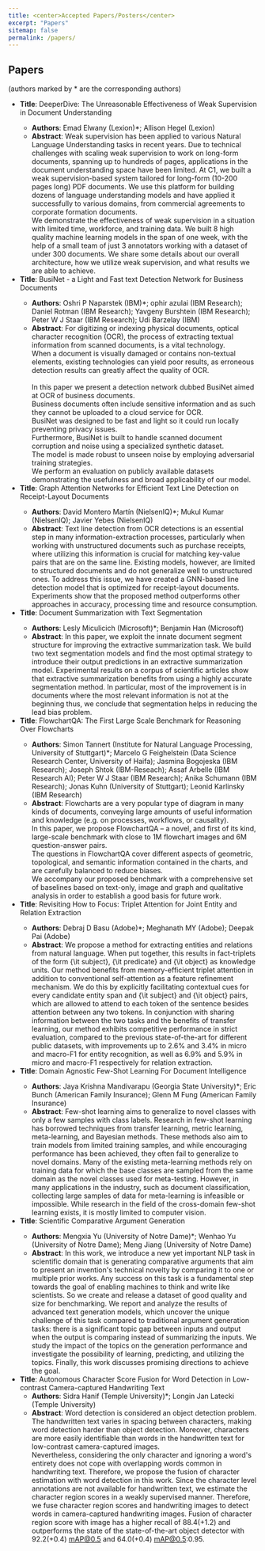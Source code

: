 ```yaml
---
title: <center>Accepted Papers/Posters</center>
excerpt: "Papers"
sitemap: false
permalink: /papers/
---
```


## Papers
(authors marked by * are the corresponding authors)

<!--

| # | Title | Session | 
|:- |:- |:-: |
| 1 | [CHARTER: heatmap-based multi-type chart data extraction](#paper_7) | [1](https://document-intelligence.github.io/DI-2021/program/#session_1) |
| 2 | [Data-Efficient Information Extraction from Form-Like Documents](#paper_13) | [2](https://document-intelligence.github.io/DI-2021/program/#session_2) |
| 3 | [Detection Masking for Improved OCR on Noisy Documents](#paper_2) | [1](https://document-intelligence.github.io/DI-2021/program/#session_1) |
| 4 | [Efficient Document Image Classification Using Region-Based Graph Neural Network](#paper_18) | [1](https://document-intelligence.github.io/DI-2021/program/#session_1) |
| 5 | [Generating and evaluating simulated medical notes: Getting a Natural Language Generation model to give you what you want](#paper_20) | [3](https://document-intelligence.github.io/DI-2021/program/#session_3) |
| 6 | [HYCEDIS: HYbrid Confidence Engine for Deep Document Intelligence System](#paper_8) | [Best Paper](https://document-intelligence.github.io/DI-2021/program/#best_paper) |
| 7 | [Lights, Camera, Action! A Framework to Improve NLP Accuracy over OCR documents](#paper_22) | [1](https://document-intelligence.github.io/DI-2021/program/#session_1) |
| 8 | [Position Masking for Improved Layout-Aware Document Understanding](#paper_21) | [2](https://document-intelligence.github.io/DI-2021/program/#session_2) |
| 9 | [SpecToSVA: Circuit Specification Document to SystemVerilog Assertion Translation](#paper_19) | [3](https://document-intelligence.github.io/DI-2021/program/#session_3) |
| 10 | [Text Analysis via Binomial Tails](#paper_15) | [2](https://document-intelligence.github.io/DI-2021/program/#session_2) |

------

### Details

-->

* **Title**: <a name="paper_5"/>DeeperDive: The Unreasonable Effectiveness of Weak Supervision in Document Understanding
  * **Authors**: Emad Elwany (Lexion)*; Allison Hegel (Lexion)
  * **Abstract**: Weak supervision has been applied to various Natural Language Understanding tasks in recent years. Due to technical challenges with scaling weak supervision to work on long-form documents, spanning up to hundreds of pages, applications in the document understanding space have been limited. At C1, we built a weak supervision-based system tailored for long-form (10-200 pages long) PDF documents. We use this platform for building dozens of language understanding models and have applied it successfully to various domains, from commercial agreements to corporate formation documents.<br/>We demonstrate the effectiveness of weak supervision in a situation with limited time, workforce, and training data. We built 8 high quality machine learning models in the span of one week, with the help of a small team of just 3 annotators working with a dataset of under 300 documents. We share some details about our overall architecture, how we utilize weak supervision, and what results we are able to achieve.
* **Title**: <a name="paper_6"/>BusiNet - a Light and Fast text Detection Network for Business Documents
  * **Authors**: Oshri P Naparstek (IBM)*; ophir azulai (IBM Research); Daniel Rotman (IBM Research); Yavgeny Burshtein (IBM Research); Peter W J Staar (IBM Research); Udi Barzelay (IBM)
  * **Abstract**: For digitizing or indexing physical documents, optical character recognition (OCR), the process of extracting textual information from scanned documents, is a vital technology.<br/>When a document is visually damaged or contains non-textual elements, existing technologies can yield poor results, as erroneous detection results can greatly affect the quality of OCR.<br/><br/>In this paper we present a detection network dubbed BusiNet aimed at OCR of business documents.<br/>Business documents often include sensitive information and as such they cannot be uploaded to a cloud service for OCR.<br/>BusiNet was designed to be fast and light so it could run locally preventing privacy issues.<br/>Furthermore, BusiNet is built to handle scanned document corruption and noise using a specialized synthetic dataset.<br/>The model is made robust to unseen noise by employing adversarial training strategies.<br/>We perform an evaluation on publicly available datasets demonstrating the usefulness and broad applicability of our model.
* **Title**: <a name="paper_7"/>Graph Attention Networks for Efficient Text Line Detection on Receipt-Layout Documents
  * **Authors**: David Montero Martín (NielsenIQ)*; Mukul Kumar (NielsenIQ); Javier Yebes (NielsenIQ)
  * **Abstract**: Text line detection from OCR detections is an essential step in many information-extraction processes, particularly when working with unstructured documents such as purchase receipts, where utilizing this information is crucial for matching key-value pairs that are on the same line. Existing models, however, are limited to structured documents and do not generalize well to unstructured ones. To address this issue, we have created a GNN-based line detection model that is optimized for receipt-layout documents. Experiments show that the proposed method outperforms other approaches in accuracy, processing time and resource consumption.
* **Title**: <a name="paper_8"/>Document Summarization with Text Segmentation
  * **Authors**: Lesly Miculicich (Microsoft)*; Benjamin Han (Microsoft)
  * **Abstract**: In this paper, we exploit the innate document segment structure for improving the extractive summarization task. We build two text segmentation models and find the most optimal strategy to introduce their output predictions in an extractive summarization model. Experimental results on a corpus of scientific articles show that extractive summarization benefits from using a highly accurate segmentation method. In particular, most of the improvement is in documents where the most relevant information is not at the beginning thus, we conclude that segmentation helps in reducing the lead bias problem.
* **Title**: <a name="paper_11"/>FlowchartQA: The First Large Scale Benchmark for Reasoning Over Flowcharts
  * **Authors**: Simon Tannert (Institute for Natural Language Processing, University of Stuttgart)*; Marcelo G Feighelstein (Data Science Research Center, University of Haifa); Jasmina Bogojeska (IBM Research); Joseph Shtok (IBM-Reseach); Assaf Arbelle (IBM Research AI); Peter W J Staar (IBM Research); Anika Schumann (IBM Research); Jonas Kuhn (University of Stuttgart); Leonid Karlinsky (IBM Research)
  * **Abstract**: Flowcharts are a very popular type of diagram in many kinds of documents, conveying large amounts of useful information and knowledge (e.g. on processes, workflows, or causality).<br/>In this paper, we propose FlowchartQA – a novel, and first of its kind, large-scale benchmark with close to 1M flowchart images and 6M question-answer pairs.<br/>The questions in FlowchartQA cover different aspects of geometric, topological, and semantic information contained in the charts, and are carefully balanced to reduce biases.<br/>We accompany our proposed benchmark with a comprehensive set of baselines based on text-only, image and graph and qualitative analysis in order to establish a good basis for future work.
* **Title**: <a name="paper_12"/> Revisiting How to Focus: Triplet Attention for Joint Entity and Relation Extraction
  * **Authors**: Debraj D Basu (Adobe)*; Meghanath MY (Adobe); Deepak Pai (Adobe)
  * **Abstract**: We propose a method for extracting entities and relations from natural language. When put together, this results in fact-triplets of the form {\it subject}, {\it predicate} and {\it object} as knowledge units. Our method benefits from memory-efficient triplet attention in addition to conventional self-attention as a feature refinement mechanism. We do this by explicitly facilitating contextual cues for every candidate entity span and {\it subject} and {\it object} pairs, which are allowed to attend to each token of the sentence besides attention between any two tokens. In conjunction with sharing information between the two tasks and the benefits of transfer learning, our method exhibits competitive performance in strict evaluation, compared to the previous state-of-the-art for different public datasets, with improvements up to 2.6\% and 3.4\% in micro and macro-F1 for entity recognition, as well as 6.9\% and 5.9\% in micro and macro-F1 respectively for relation extraction.
* **Title**: <a name="paper_13"/>Domain Agnostic Few-Shot Learning For Document Intelligence
  * **Authors**: Jaya Krishna Mandivarapu (Georgia State University)*; Eric Bunch (American Family Insurance); Glenn M Fung (American Family Insurance)
  * **Abstract**: Few-shot learning aims to generalize to novel classes with only a few samples with class labels. Research in few-shot learning has borrowed techniques from transfer learning, metric learning, meta-learning, and Bayesian methods. These methods also aim to train models from limited training samples, and while encouraging performance has been achieved, they often fail to generalize to novel domains. Many of the existing meta-learning methods rely on training data for which the base classes are sampled from the same domain as the novel classes used for meta-testing. However, in many applications in the industry, such as document classification, collecting large samples of data for meta-learning is infeasible or<br/>impossible. While research in the field of the cross-domain few-shot learning exists, it is mostly limited to computer vision.
* **Title**: <a name="paper_15"/>Scientific Comparative Argument Generation
  * **Authors**: Mengxia Yu (University of Notre Dame)*; Wenhao Yu (University of Notre Dame); Meng Jiang (University of Notre Dame)
  * **Abstract**: In this work, we introduce a new yet important NLP task in scientific domain that is generating comparative arguments that aim to present an invention's technical novelty by comparing it to one or multiple prior works. Any success on this task is a fundamental step towards the goal of enabling machines to think and write like scientists. So we create and release a dataset of good quality and size for benchmarking. We report and analyze the results of advanced text generation models, which uncover the unique challenge of this task compared to traditional argument generation tasks: there is a significant topic gap between inputs and output when the output is comparing instead of summarizing the inputs. We study the impact of the topics on the generation performance and investigate the possibility of learning, predicting, and utilizing the topics. Finally, this work discusses promising directions to achieve the goal.<br/>
* **Title**: <a name="paper_17"/>Autonomous Character Score Fusion for Word Detection in Low-contrast Camera-captured Handwriting Text
  * **Authors**: Sidra Hanif (Temple University)*; Longin Jan Latecki (Temple University)
  * **Abstract**: Word detection is considered an object detection problem. The handwritten text varies in spacing between characters, making word detection harder than object detection. Moreover, characters are more easily identifiable than words in the handwritten text for low-contrast camera-captured images.<br/>Nevertheless, considering the only character and ignoring a word's entirety does not cope with overlapping words common in handwriting text. Therefore, we propose the fusion of character estimation with word detection in this work. Since the character level annotations are not available for handwritten text, we estimate the character region scores in a weakly supervised manner. Therefore, we fuse character region scores and handwriting images to detect words in camera-captured handwriting images. Fusion of character region score with image has a higher recall of 88.4(+1.2) and outperforms the state of the state-of-the-art object detector with 92.2(+0.4) mAP@0.5 and 64.0(+0.4) mAP@0.5:0.95.

<!--

------

## Posters
(in alphabetical order; authors marked by * are the corresponding authors)

| # | Title | Session | 
|:- |:- |:-: |
| 1 | [Few-Shot Learning for Structured Information Extraction From Form-Like Documents Using a Diff Algorithm](#paper_3) | [2](https://document-intelligence.github.io/DI-2021/program/#session_2) |
| 2 | [Medical Report Generation with Multi-Attention for Abnormal Keyword Description and History Report](#paper_10) | [3](https://document-intelligence.github.io/DI-2021/program/#session_3) |
| 3 | [Multi-Stage Framework to Boost Optical Character Recognition Performance on Low Quality Document Images](#paper_9) | [1](https://document-intelligence.github.io/DI-2021/program/#session_1) |
| 4 | [The Law of Large Documents: Understanding the Structure of Legal Contracts Using Visual Cues](#paper_6) | [3](https://document-intelligence.github.io/DI-2021/program/#session_3) |
| 5 | [Towards Semantic Search for Community Question Answering for Mortgage Officers](#paper_17) | [3](https://document-intelligence.github.io/DI-2021/program/#session_3) |

------

### Details

* <a name="paper_3"/>[Few-Shot Learning for Structured Information Extraction From Form-Like Documents Using a Diff Algorithm](</DI-2021/files/di-2021_final_3.pdf>)
  * **Authors**: Nerya Or (Google)*; Shlomo Urbach (Google)
  * **Abstract**: We present a novel approach for extracting structured data from a collection of similarly-structured scanned documents (e.g., multiple instances of the same form, or printouts from a database). Documents are not required to have a fixed layout; the position of some elements may shift vertically, and groups of fields can appear repeatedly. We are robust against OCR errors and other noise. Our training stage requires only a handful of sample documents, one of which is annotated for fields of interest. Using this training data, we are able to extract data from other similar documents. Extraction of data is performed using a diff-like algorithm over boilerplate text tokens of the documents, which is leveraged to find areas in the input documents which correspond to areas in the annotated document.
* <a name="paper_10"/>[Medical Report Generation with Multi-Attention for Abnormal Keyword Description and History Report](</DI-2021/files/di-2021_final_10.pdf>)
  * **Authors**: HaiHan Yao (Donghua University)*; Mei Wang (Donghua University); YanXia Qin (Donghua University)
  * **Abstract**: This paper proposes an automatic medical report generation framework based on both current medical image and a previous history report. A keyword list describing the abnormal or special observations from the medical image is used to represent the image. In the proposed method, sentence-level structure information of the history report is extracted with the sentence level embedding. Then we construct two attention components. One is used to learn important semantic and sequential information from the keyword list, the other is used to learn the correlation between the current keyword list and the history report. Finally, all above information is combined together to help generating the current report. We conduct experiments on a practical ultrasound text dataset collected from a reputable hospital in Shanghai, China. The experimental results show that the reports generated by the proposed method are more accurate and smooth compared with a strong baseline method.
* <a name="paper_9"/>[Multi-Stage Framework to Boost Optical Character Recognition Performance on Low Quality Document Images](</DI-2021/files/di-2021_final_9.pdf>)
  * **Authors**: Nitin Gupta (IBM Research); Shashank Mujumdar (IBM Research, India)*; Abhinav Jain (None); Doug Burdick (IBM Research); Hima Patel (IBM Research)
  * **Abstract**: In order to extract text from good quality document images, the state-of-the-art (SOA) Tesseract Engine (TE) performs: (i) image processing, (ii) page segmentation to extract text lines and (iii) apply Optical Character Recognition (OCR) on text lines to extract the text tokens. However, TE fails miserably on complex document images with low resolution, colored text regions, tables, charts etc. which presents the need to optimize the TE performance. In this paper, we propose a novel multi-stage pipeline to address the shortcomings of the TE and boost the OCR performance for challenging document images. Specifically, we propose an approach - (i) for page segmentation to extract text lines, (ii) to detect and binarize colored text regions and (iii) to detect and correct the image quality. We rigorously test the pipeline on 5 datasets and show the improvement in the OCR performance against the standard TE and SOA baselines.
* <a name="paper_6"/>[The Law of Large Documents: Understanding the Structure of Legal Contracts Using Visual Cues](</DI-2021/files/di-2021_final_6.pdf>)
  * **Authors**: Allison Hegel (Lexion)*; Marina Shah (Lexion); Genevieve Peaslee (Lexion); Brendan Roof (Lexion); Emad Elwany (Lexion)
  * **Abstract**: Large, pre-trained transformer models like BERT have achieved state-of-the-art results on document understanding tasks, but most implementations can only consider 512 tokens at a time. For many real-world applications, documents can be much longer, and the segmentation strategies typically used on longer documents miss out on document structure and contextual information, hurting their results on downstream tasks. In our work on legal agreements, we find that visual cues such as layout, style, and placement of text in a document are strong features that are crucial to achieving an acceptable level of accuracy on long documents. We measure the impact of incorporating such visual cues, obtained via computer vision methods, on the accuracy of document understanding tasks including document segmentation, entity extraction, and attribute classification. Our method of segmenting documents based on structural metadata out-performs existing methods on four long-document understanding tasks as measured on the Contract Understanding Atticus Dataset.
* <a name="paper_17"/>[Towards Semantic Search for Community Question Answering for Mortgage Officers](</DI-2021/files/di-2021_final_17.pdf>)
  * **Authors**: Amir Reza Rahmani (Zillow Group)*; Linwei Li (Zillow Group); Shourabh Rawat (Zillow Group); Brian Vanover (Zillow Group); Colin Bertrand (Zillow Group)
  * **Abstract**: Community Question Answering (CQA) has gained increasing popularity in many domains. Mortgage is a complex and dynamic industry, and a flexible and efficient CQA platform can potentially enhance the quality of service for mortgage officers significantly. We have built a dynamic CQA platform with a state of the art semantic search engine based on recent Natural Language Processing (NLP) techniques to dynamically and collectively capture and transfer the maturity and tribal knowledge of the more experienced workforce to less experienced ones. The search engine allows for both keyword and natural language queries and is based on a fine-tuned domain-adapted Sentence-BERT encoder linearly composed with a TF-IDF vectorizer, and reciprocal-rank fused with a BM25 vectorizer. Domain adaptation and fine-tuning is based on publicly available mortgage corpora. Evaluation is performed on an internally annotated dataset using standard information retrieval metrics such as normalized discounted cumulative gain (nDCG), precision/recall at n, mean reciprocal rank, and mean average precision (MAP). The results indicate that our hybrid, fine-tuned, domain-adapted search engine is a more effective approach in responding to the information needs of our mortgage officers compared to traditional search techniques. We aim to publish the internally-annotated evaluation and training datasets in the near future.

-->